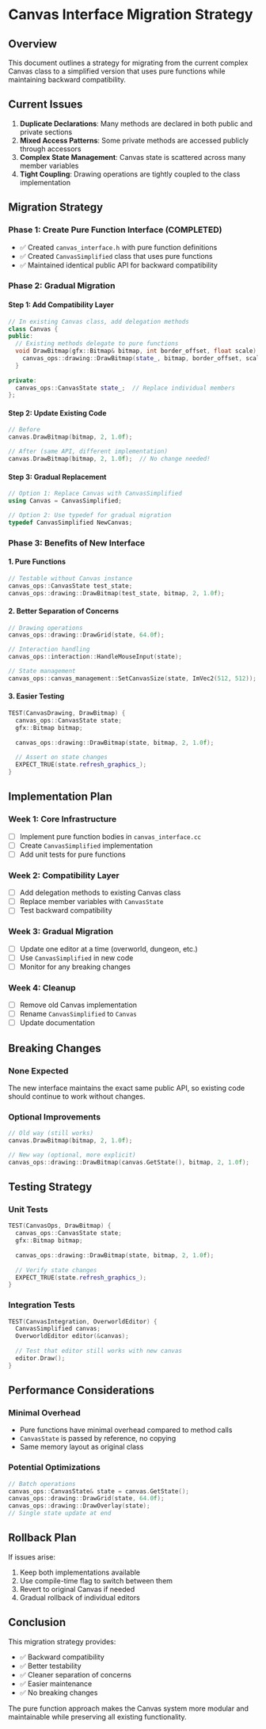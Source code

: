 # Canvas Interface Migration Strategy

## Overview

This document outlines a strategy for migrating from the current complex Canvas class to a simplified version that uses pure functions while maintaining backward compatibility.

## Current Issues

1. **Duplicate Declarations**: Many methods are declared in both public and private sections
2. **Mixed Access Patterns**: Some private methods are accessed publicly through accessors
3. **Complex State Management**: Canvas state is scattered across many member variables
4. **Tight Coupling**: Drawing operations are tightly coupled to the class implementation

## Migration Strategy

### Phase 1: Create Pure Function Interface (COMPLETED)

- ✅ Created `canvas_interface.h` with pure function definitions
- ✅ Created `CanvasSimplified` class that uses pure functions
- ✅ Maintained identical public API for backward compatibility

### Phase 2: Gradual Migration

#### Step 1: Add Compatibility Layer
```cpp
// In existing Canvas class, add delegation methods
class Canvas {
public:
  // Existing methods delegate to pure functions
  void DrawBitmap(gfx::Bitmap& bitmap, int border_offset, float scale) override {
    canvas_ops::drawing::DrawBitmap(state_, bitmap, border_offset, scale);
  }
  
private:
  canvas_ops::CanvasState state_;  // Replace individual members
};
```

#### Step 2: Update Existing Code
```cpp
// Before
canvas.DrawBitmap(bitmap, 2, 1.0f);

// After (same API, different implementation)
canvas.DrawBitmap(bitmap, 2, 1.0f);  // No change needed!
```

#### Step 3: Gradual Replacement
```cpp
// Option 1: Replace Canvas with CanvasSimplified
using Canvas = CanvasSimplified;

// Option 2: Use typedef for gradual migration
typedef CanvasSimplified NewCanvas;
```

### Phase 3: Benefits of New Interface

#### 1. Pure Functions
```cpp
// Testable without Canvas instance
canvas_ops::CanvasState test_state;
canvas_ops::drawing::DrawBitmap(test_state, bitmap, 2, 1.0f);
```

#### 2. Better Separation of Concerns
```cpp
// Drawing operations
canvas_ops::drawing::DrawGrid(state, 64.0f);

// Interaction handling
canvas_ops::interaction::HandleMouseInput(state);

// State management
canvas_ops::canvas_management::SetCanvasSize(state, ImVec2(512, 512));
```

#### 3. Easier Testing
```cpp
TEST(CanvasDrawing, DrawBitmap) {
  canvas_ops::CanvasState state;
  gfx::Bitmap bitmap;
  
  canvas_ops::drawing::DrawBitmap(state, bitmap, 2, 1.0f);
  
  // Assert on state changes
  EXPECT_TRUE(state.refresh_graphics_);
}
```

## Implementation Plan

### Week 1: Core Infrastructure
- [ ] Implement pure function bodies in `canvas_interface.cc`
- [ ] Create `CanvasSimplified` implementation
- [ ] Add unit tests for pure functions

### Week 2: Compatibility Layer
- [ ] Add delegation methods to existing Canvas class
- [ ] Replace member variables with `CanvasState`
- [ ] Test backward compatibility

### Week 3: Gradual Migration
- [ ] Update one editor at a time (overworld, dungeon, etc.)
- [ ] Use `CanvasSimplified` in new code
- [ ] Monitor for any breaking changes

### Week 4: Cleanup
- [ ] Remove old Canvas implementation
- [ ] Rename `CanvasSimplified` to `Canvas`
- [ ] Update documentation

## Breaking Changes

### None Expected
The new interface maintains the exact same public API, so existing code should continue to work without changes.

### Optional Improvements
```cpp
// Old way (still works)
canvas.DrawBitmap(bitmap, 2, 1.0f);

// New way (optional, more explicit)
canvas_ops::drawing::DrawBitmap(canvas.GetState(), bitmap, 2, 1.0f);
```

## Testing Strategy

### Unit Tests
```cpp
TEST(CanvasOps, DrawBitmap) {
  canvas_ops::CanvasState state;
  gfx::Bitmap bitmap;
  
  canvas_ops::drawing::DrawBitmap(state, bitmap, 2, 1.0f);
  
  // Verify state changes
  EXPECT_TRUE(state.refresh_graphics_);
}
```

### Integration Tests
```cpp
TEST(CanvasIntegration, OverworldEditor) {
  CanvasSimplified canvas;
  OverworldEditor editor(&canvas);
  
  // Test that editor still works with new canvas
  editor.Draw();
}
```

## Performance Considerations

### Minimal Overhead
- Pure functions have minimal overhead compared to method calls
- `CanvasState` is passed by reference, no copying
- Same memory layout as original class

### Potential Optimizations
```cpp
// Batch operations
canvas_ops::CanvasState& state = canvas.GetState();
canvas_ops::drawing::DrawGrid(state, 64.0f);
canvas_ops::drawing::DrawOverlay(state);
// Single state update at end
```

## Rollback Plan

If issues arise:
1. Keep both implementations available
2. Use compile-time flag to switch between them
3. Revert to original Canvas if needed
4. Gradual rollback of individual editors

## Conclusion

This migration strategy provides:
- ✅ Backward compatibility
- ✅ Better testability
- ✅ Cleaner separation of concerns
- ✅ Easier maintenance
- ✅ No breaking changes

The pure function approach makes the Canvas system more modular and maintainable while preserving all existing functionality.
